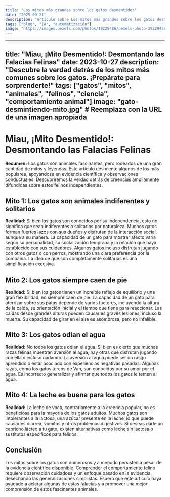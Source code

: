 ```yaml
---
title: "Los mitos más grandes sobre los gatos desmentidos"
date: "2025-09-21"
description: "Artículo sobre Los mitos más grandes sobre los gatos desmentidos"
tags: ["blog", "IA", "automatización"]
image: "https://images.pexels.com/photos/19229486/pexels-photo-19229486.jpeg?auto=compress&cs=tinysrgb&h=350"
---
```


---
title: "Miau, ¡Mito Desmentido!: Desmontando las Falacias Felinas"
date: 2023-10-27
description: "Descubre la verdad detrás de los mitos más comunes sobre los gatos.  ¡Prepárate para sorprenderte!"
tags: ["gatos", "mitos", "animales", "felinos", "ciencia", "comportamiento animal"]
image: "gato-desmintiendo-mito.jpg" # Reemplaza con la URL de una imagen apropiada
---

# Miau, ¡Mito Desmentido!: Desmontando las Falacias Felinas

**Resumen:** Los gatos son animales fascinantes, pero rodeados de una gran cantidad de mitos y leyendas. Este artículo desmiente algunos de los más populares, apoyándose en evidencia científica y observaciones conductuales.  Descubriremos la verdad detrás de creencias ampliamente difundidas sobre estos felinos independientes.


## Mito 1: Los gatos son animales indiferentes y solitarios

**Realidad:** Si bien los gatos son conocidos por su independencia, esto no significa que sean indiferentes o solitarios por naturaleza.  Muchos gatos forman fuertes lazos con sus dueños y disfrutan de la interacción social, aunque a su manera.  La capacidad de un gato para mostrar afecto varía según su personalidad, su socialización temprana y la relación que haya establecido con sus cuidadores. Algunos gatos incluso disfrutan jugando con otros gatos o con perros, mostrando una clara preferencia por la compañía.  La idea de que son completamente solitarios es una simplificación excesiva.


## Mito 2: Los gatos siempre caen de pie

**Realidad:**  Si bien los gatos tienen un increíble reflejo de equilibrio y una gran flexibilidad, no siempre caen de pie.  La capacidad de un gato para aterrizar sobre sus patas depende de varios factores, incluyendo la altura de la caída, su orientación inicial y el tiempo que tiene para reaccionar.  Las caídas desde grandes alturas pueden causarles graves lesiones, incluso la muerte.  Su capacidad de girar en el aire es asombrosa, pero no infalible.


## Mito 3: Los gatos odian el agua

**Realidad:**  No todos los gatos odian el agua.  Si bien es cierto que muchas razas felinas muestran aversión al agua, hay otras que disfrutan jugando con ella o incluso nadando.  La aversión al agua puede ser un rasgo aprendido o estar asociado con experiencias negativas pasadas.  Algunas razas, como los gatos turcos de Van, son conocidos por su amor por el agua.  Es incorrecto generalizar y afirmar que todos los gatos le temen al agua.


## Mito 4: La leche es buena para los gatos

**Realidad:**  La leche de vaca, contrariamente a la creencia popular, no es beneficiosa para la mayoría de los gatos adultos.  Muchos gatos son intolerantes a la lactosa, una azúcar presente en la leche, lo que puede causarles diarrea, vómitos y otros problemas digestivos.  Si deseas darle un capricho lácteo a tu gato, existen alternativas como leche sin lactosa o sustitutos específicos para felinos.


## Conclusión

Los mitos sobre los gatos son numerosos y a menudo persisten a pesar de la evidencia científica disponible.  Comprender el comportamiento felino requiere observación cuidadosa y un enfoque basado en la evidencia, desechando las generalizaciones simplistas.  Espero que este artículo haya ayudado a aclarar algunas de estas falacias y a promover una mejor comprensión de estos fascinantes animales.
